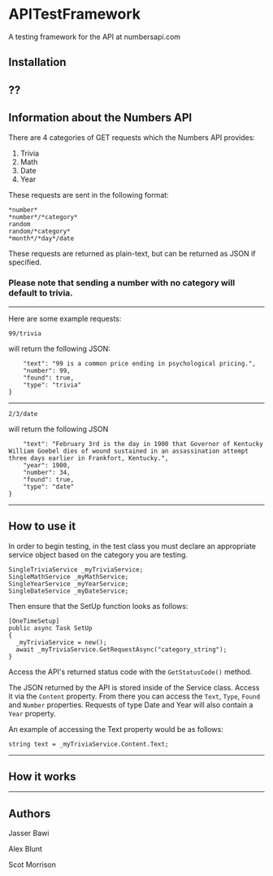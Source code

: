 # APITestFramework
A testing framework for the API at numbersapi.com

## Installation

??
---
## Information about the Numbers API

There are 4 categories of GET requests which the Numbers API provides:
1. Trivia
2. Math
3. Date
4. Year

These requests are sent in the following format:
```
*number*
*number*/*category*
random
random/*category*
*month*/*day*/date
```
These requests are returned as plain-text, but can be returned as JSON if specified.

### **Please note that sending a number with no category will default to trivia.**
---
Here are some example requests:
```
99/trivia
```
will return the following JSON:

```{
    "text": "99 is a common price ending in psychological pricing.",
    "number": 99,
    "found": true,
    "type": "trivia"
}
```
---
```
2/3/date
```
will return the following JSON
```{
    "text": "February 3rd is the day in 1900 that Governor of Kentucky William Goebel dies of wound sustained in an assassination attempt three days earlier in Frankfort, Kentucky.",
    "year": 1900,
    "number": 34,
    "found": true,
    "type": "date"
}
```
---
## How to use it

In order to begin testing, in the test class you must declare an appropriate service object based on the category you are testing.
```
SingleTriviaService _myTriviaService;
SingleMathService _myMathService;
SingleYearService _myYearService;
SingleDateService _myDateService;
```
Then ensure that the SetUp function looks as follows:
```
[OneTimeSetup]
public async Task SetUp
{
  _myTriviaService = new();
  await _myTriviaService.GetRequestAsync("category_string");
}
```
Access the API's returned status code with the ```GetStatusCode()``` method.

The JSON returned by the API is stored inside of the Service class. Access it via the ```Content``` property. From there you can
access the ```Text```, ```Type```, ```Found``` and ```Number``` properties. Requests of type Date and Year will also contain a
```Year``` property.

An example of accessing the Text property would be as follows:
```
string text = _myTriviaService.Content.Text;
```
---
## How it works

---
## Authors

Jasser Bawi

Alex Blunt

Scot Morrison
